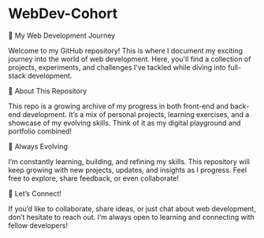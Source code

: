 # WebDev-Cohort

🌟 My Web Development Journey

Welcome to my GitHub repository! This is where I document my exciting journey into the world of web development. Here, you'll find a collection of projects, experiments, and challenges I've tackled while diving into full-stack development.

📂 About This Repository

This repo is a growing archive of my progress in both front-end and back-end development. It’s a mix of personal projects, learning exercises, and a showcase of my evolving skills. Think of it as my digital playground and portfolio combined!

🚀 Always Evolving

I’m constantly learning, building, and refining my skills. This repository will keep growing with new projects, updates, and insights as I progress. Feel free to explore, share feedback, or even collaborate!

🤝 Let’s Connect!

If you’d like to collaborate, share ideas, or just chat about web development, don’t hesitate to reach out. I’m always open to learning and connecting with fellow developers!
